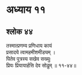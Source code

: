 # अध्याय ११

## श्लोक ४४

तस्मात्प्रणम्य प्रणिधाय कायं<br>प्रसादये त्वामहमीशमीड्यम् ।<br>पितेव पुत्रस्य सखेव सख्युः<br>प्रियः प्रियायार्हसि देव सोढुम् ॥ ११-४४॥<br><br>

